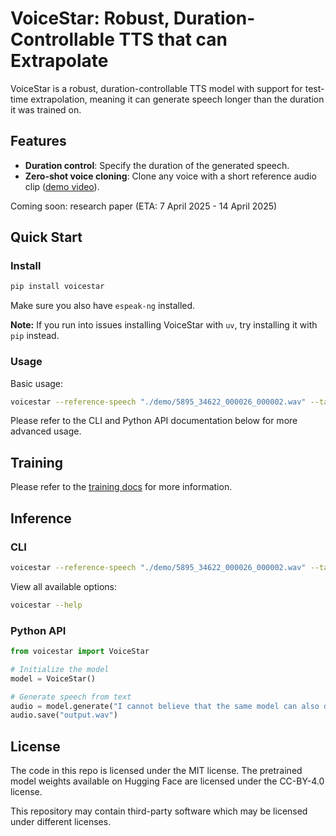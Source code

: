 # VoiceStar: Robust, Duration-Controllable TTS that can Extrapolate

VoiceStar is a robust, duration-controllable TTS model with support for test-time extrapolation, meaning it can generate speech longer than the duration it was trained on.

## Features

- **Duration control**: Specify the duration of the generated speech.
- **Zero-shot voice cloning**: Clone any voice with a short reference audio clip ([demo video](https://x.com/PuyuanPeng/status/1908822618167300419)).

Coming soon: research paper (ETA: 7 April 2025 - 14 April 2025)

## Quick Start

### Install

```bash
pip install voicestar
```

Make sure you also have `espeak-ng` installed.

**Note:** If you run into issues installing VoiceStar with `uv`, try installing it with `pip` instead.

### Usage

Basic usage:

```bash
voicestar --reference-speech "./demo/5895_34622_000026_000002.wav" --target-text "I cannot believe that the same model can also do text to speech synthesis too! And you know what? this audio is 8 seconds long." --target-duration 8
```

Please refer to the CLI and Python API documentation below for more advanced usage.

## Training

Please refer to the [training docs](docs/training.md) for more information.

## Inference

### CLI

```bash
voicestar --reference-speech "./demo/5895_34622_000026_000002.wav" --target-text "I cannot believe that the same model can also do text to speech synthesis too!"
```

View all available options:

```bash
voicestar --help
```

### Python API

```python
from voicestar import VoiceStar

# Initialize the model
model = VoiceStar()

# Generate speech from text
audio = model.generate("I cannot believe that the same model can also do text to speech synthesis too!")
audio.save("output.wav")
```

## License

The code in this repo is licensed under the MIT license. The pretrained model weights available on Hugging Face are licensed under the CC-BY-4.0 license.

This repository may contain third-party software which may be licensed under different licenses.